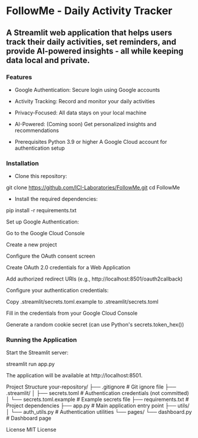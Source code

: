 # FollowMe - Daily Activity Tracker

A Streamlit web application that helps users track their daily activities, set reminders, and provide AI-powered insights - all while keeping data local and private.
---
### Features
- Google Authentication: Secure login using Google accounts
- Activity Tracking: Record and monitor your daily activities
- Privacy-Focused: All data stays on your local machine
- AI-Powered: (Coming soon) Get personalized insights and recommendations

- Prerequisites
Python 3.9 or higher
A Google Cloud account for authentication setup

### Installation
- Clone this repository:

git clone https://github.com/ICI-Laboratories/FollowMe.git
cd FollowMe

- Install the required dependencies:

pip install -r requirements.txt

Set up Google Authentication:

Go to the Google Cloud Console

Create a new project

Configure the OAuth consent screen

Create OAuth 2.0 credentials for a Web Application

Add authorized redirect URIs (e.g., http://localhost:8501/oauth2callback)

Configure your authentication credentials:

Copy .streamlit/secrets.toml.example to .streamlit/secrets.toml

Fill in the credentials from your Google Cloud Console

Generate a random cookie secret (can use Python's secrets.token_hex())

### Running the Application

Start the Streamlit server:

streamlit run app.py

The application will be available at http://localhost:8501.

Project Structure
your-repository/
├── .gitignore                # Git ignore file
├── .streamlit/
│   ├── secrets.toml          # Authentication credentials (not committed)
│   └── secrets.toml.example  # Example secrets file
├── requirements.txt          # Project dependencies
├── app.py                    # Main application entry point
├── utils/
│   └── auth_utils.py         # Authentication utilities
└── pages/
    └── dashboard.py          # Dashboard page

License
MIT License

